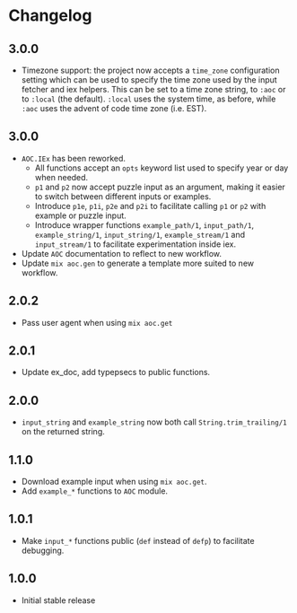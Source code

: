 # Changelog

## 3.0.0

- Timezone support: the project now accepts a `time_zone` configuration setting
  which can be used to specify the time zone used by the input fetcher and iex
  helpers. This can be set to a time zone string, to `:aoc` or to `:local` (the
  default). `:local` uses the system time, as before, while `:aoc` uses the
  advent of code time zone (i.e. EST).

## 3.0.0

- `AOC.IEx` has been reworked.
  - All functions accept an `opts` keyword list used to specify year or day
    when needed.
  - `p1` and `p2` now accept puzzle input as an argument, making it easier to
    switch between different inputs or examples.
  - Introduce `p1e`, `p1i`, `p2e` and `p2i` to facilitate calling `p1` or `p2`
    with example or puzzle input.
  - Introduce wrapper functions `example_path/1`, `input_path/1`,
    `example_string/1`, `input_string/1`, `example_stream/1` and
    `input_stream/1` to facilitate experimentation inside iex.
- Update `AOC` documentation to reflect to new workflow.
- Update `mix aoc.gen` to generate a template more suited to new workflow.

## 2.0.2

- Pass user agent when using `mix aoc.get`

## 2.0.1

- Update ex_doc, add typepsecs to public functions.

## 2.0.0

- `input_string` and `example_string` now both call `String.trim_trailing/1` on
  the returned string.

## 1.1.0

- Download example input when using `mix aoc.get`.
- Add `example_*` functions to `AOC` module.

## 1.0.1

- Make `input_*` functions public (`def` instead of `defp`) to
  facilitate debugging.

## 1.0.0

- Initial stable release
